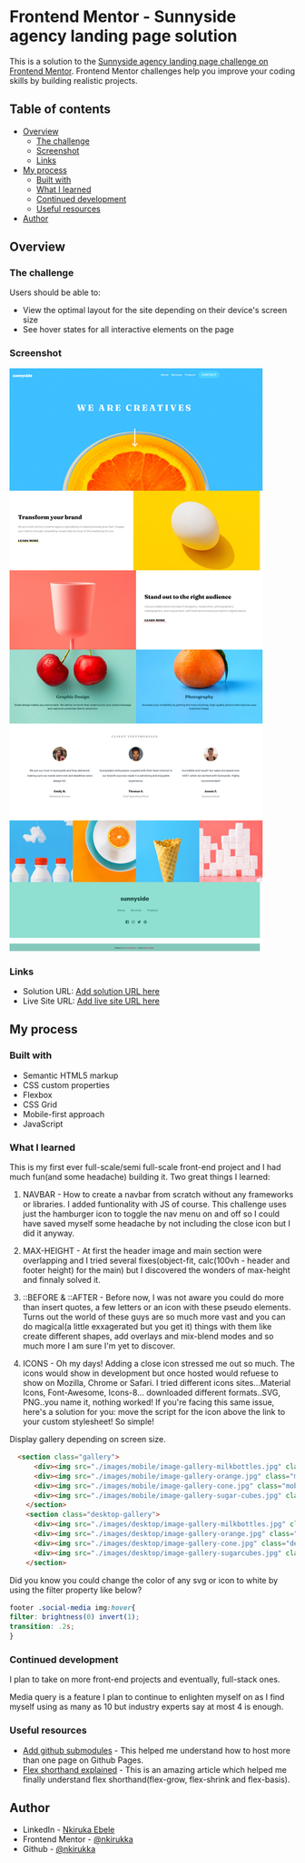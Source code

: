 # Frontend Mentor - Sunnyside agency landing page solution

This is a solution to the [Sunnyside agency landing page challenge on Frontend Mentor](https://www.frontendmentor.io/challenges/sunnyside-agency-landing-page-7yVs3B6ef). Frontend Mentor challenges help you improve your coding skills by building realistic projects.

## Table of contents

- [Overview](#overview)
  - [The challenge](#the-challenge)
  - [Screenshot](#screenshot)
  - [Links](#links)
- [My process](#my-process)
  - [Built with](#built-with)
  - [What I learned](#what-i-learned)
  - [Continued development](#continued-development)
  - [Useful resources](#useful-resources)
- [Author](#author)

## Overview

### The challenge

Users should be able to:

- View the optimal layout for the site depending on their device's screen size
- See hover states for all interactive elements on the page

### Screenshot

![](./screenshot/desktop-screenshot.png)

### Links

- Solution URL: [Add solution URL here](https://your-solution-url.com)
- Live Site URL: [Add live site URL here](https://nkirukka.github.io/sunny-side_agency/)

## My process

### Built with

- Semantic HTML5 markup
- CSS custom properties
- Flexbox
- CSS Grid
- Mobile-first approach
- JavaScript

### What I learned

This is my first ever full-scale/semi full-scale front-end project and I had much fun(and some headache) building it.
Two great things I learned:

1. NAVBAR - How to create a navbar from scratch without any frameworks or libraries. I added funtionality with JS of course. This challenge uses just the hamburger icon to toggle the nav menu on and off so I could have saved myself some headache by not including the close icon but I did it anyway.

2. MAX-HEIGHT - At first the header image and main section were overlapping and I tried several fixes(object-fit, calc(100vh - header and footer height) for the main) but I discovered the wonders of max-height and finnaly solved it.

3. ::BEFORE & ::AFTER - Before now, I was not aware you could do more than insert quotes, a few letters or an icon with these pseudo elements. Turns out the world of these guys are so much more vast and you can do magical(a little exxagerated but you get it) things with them like create different shapes, add overlays and mix-blend modes and so much more I am sure I'm yet to discover.

4. ICONS - Oh my days! Adding a close icon stressed me out so much. The icons would show in development but once hosted would refuese to show on Mozilla, Chrome or Safari. I tried different icons sites...Material Icons, Font-Awesome, Icons-8... downloaded different formats..SVG, PNG..you name it, nothing worked!
If you're facing this same issue, here's a solution for you: move the script for the icon above the link to your custom stylesheet! So simple! 


Display gallery depending on screen size.
```html
  <section class="gallery">
      <div><img src="./images/mobile/image-gallery-milkbottles.jpg" class="mobile-imgs" alt="Milk bottles"></div>
      <div><img src="./images/mobile/image-gallery-orange.jpg" class="mobile-imgs" alt="Orange"></div>
      <div><img src="./images/mobile/image-gallery-cone.jpg" class="mobile-imgs" alt="Ice cream cone"></div>
      <div><img src="./images/mobile/image-gallery-sugar-cubes.jpg" class="mobile-imgs" alt="Sugar cubes"></div>
    </section>
    <section class="desktop-gallery">
      <div><img src="./images/desktop/image-gallery-milkbottles.jpg" class="desktop-imgs" alt="Milk bottles"></div>
      <div><img src="./images/desktop/image-gallery-orange.jpg" class="desktop-imgs" alt="Orange"></div>
      <div><img src="./images/desktop/image-gallery-cone.jpg" class="desktop-imgs" alt="Ice cream cone"></div>
      <div><img src="./images/desktop/image-gallery-sugarcubes.jpg" class="desktop-imgs" alt="Sugar cubes"></div>
    </section>
```

Did you know you could change the color of any svg or icon to white by using the filter property like below?
```css
footer .social-media img:hover{
filter: brightness(0) invert(1);
transition: .2s;
}
```

### Continued development

I plan to take on more front-end projects and eventually, full-stack ones. 

Media query is a feature I plan to continue to enlighten myself on as I find myself using as many as 10 but industry experts say at most 4 is enough.

### Useful resources

- [Add github submodules](https://gist.github.com/kevincolten/315e27402f97a66def62) - This helped me understand how to host more than one page on Github Pages.
- [Flex shorthand explained](https://css-tricks.com/understanding-flex-grow-flex-shrink-and-flex-basis/) - This is an amazing article which helped me finally understand flex shorthand(flex-grow, flex-shrink and flex-basis).

## Author

- LinkedIn - [Nkiruka Ebele](linkedin.com/in/nkiruka-ebele-8b03bb17a)
- Frontend Mentor - [@nkirukka](https://www.frontendmentor.io/profile/nkirukka)
- Github - [@nkirukka](https://github.com/nkirukka)